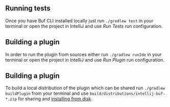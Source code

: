 ## Running tests

Once you have Buf CLI installed locally just run `./gredlew test` in your terminal or open the project in IntelliJ
and use *Run Tests* run configuration.

## Building a plugin

In order to run the plugin from sources either run `./gradlew runIde` in your terminal or open the project in IntelliJ
and use *Run Plugin* run configuration.

## Building a plugin

To build a local distribution of the plugin which can be shared run `./gradlew buildPlugin` from your terminal and
use `build/distributions/intellij-buf-*.zip` for sharing and [installing from disk](https://www.jetbrains.com/help/idea/managing-plugins.html#install_plugin_from_disk).
